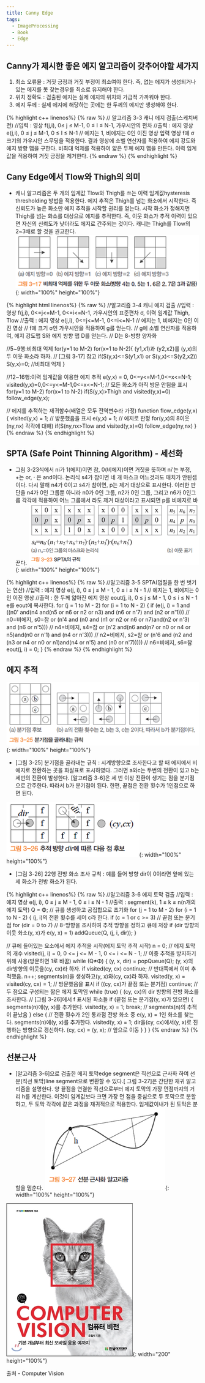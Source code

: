 ```yaml
---
title: Canny Edge
tags:
  - ImageProcessing
  - Book
  - Edge
---
```

## Canny가 제시한 좋은 에지 알고리즘이 갖추어야할 세가지
<!--more-->
  1. 최소 오류율 : 거짓 긍정과 거짓 부정이 최소여야 한다. 즉, 없는 에지가 생성되거나 있는 에지를 못 찾는경우를 최소로 유지해야 한다.
  2. 위치 정확도 : 검출된 에지는 실제 에지의 위치와 가급적 가까워야 한다.
  3. 에지 두께 : 실제 에지에 해당하는 곳에는 한 두께의 에지만 생성해야 한다.

{% highlight c++ linenos%}
    {% raw %}
// 알고리즘 3-3 캐니 에지 검출(스케치버전)
//입력 : 영상 f(j,i), 0≤ j ≤ M-1, 0 ≤ I ≤ N-1, 가우시안의 편차
//출력 : 에지 영상 e(j,i), 0 ≤ j ≤ M-1, 0 ≤ I ≤ N-1 // 에지는 1, 비에지는 0인 이진 영상
 입력 영상 f에 σ 크기의 가우시안 스무딩을 적용한다.
 결과 영상에 소벨 연산자를 적용하여 에지 강도와 에지 방향 맵을 구한다.
 비최대 억제를 적용하여 얇은 두께 에지 맵을 만든다.
 이력 임계값을 적용하여 거짓 긍정을 제거한다.
   {% endraw %}
{% endhighlight %}

## Cany Edge에서 Tlow와 Thigh의 의미
   - 캐니 알고리즘은  두 개의 임계값  Tlow와 Thigh를 쓰는 이력 임계값hysteresis thresholding 방법을 적용한다. 에지 추적은 Thigh를 넘는 화소에서 시작한다. 즉 신뢰도가 높은 화소만 에지 추적을 시작할 권리를 얻는다. 시작 화소가 정해지면 Thigh를 넘는 화소를 대상으로 에지를 추적한다. 즉, 이웃 화소가 추적 이력이 있으면 자신의 신뢰도가 낮더라도 에지로 간주되는 것이다. 캐니는 Thigh를 Tlow의 2~3배로 할 것을 권고한다.
![그림](/img/post/20201125/01.png){: width="100%" height="100%"}

{% highlight html linenos%}
    {% raw %}
//알고리즘 3-4 캐니 에지 검출
//입력 : 영상 f(j,i), 0<=j<=M-1, 0<=i<=N-1, 가우시안의 표준편차 σ, 이력 임계값 Thigh, Tlow
//출력 : 에지 영상 e(j,i), 0<=j<=M-1, 0<=i<=N-1 // 에지는 1, 비에지는 0인 이진 영상
//  f에 크기  σ인 가우시안을 적용하여 g를 얻는다.
//  g에 소벨 연산자를 적용하여, 에지 강도맵 S와 에지 방향 맵 D를 얻는다. // D는 8-방향 양자화
 
  //5~9행:비최대 억제
 for(y=1 to M-2)
   for(x=1 to N-2){
    (y1,x1)과 (y2,x2)를 (y,x)의 두 이웃 화소라 하자. // [그림 3-17] 참고
    if(S(y,x)<=S(y1,x1) or S(y,x)<=S(y2,x2)) S(y,x)=0; //비최대 억제
  }
 
 //12~16행:이력 임계값을 이용한 에지 추적
 e(y,x) = 0, 0<=y<=M-1,0<=x<=N-1;
 visited(y,x)=0,0<=y<=M-1,0<=x<=N-1; // 모든 화소가 아직 방문 안됨을 표시
 for(y=1 to M-2)
  for(x=1 to N-2)
   if(S(y,x)>Thigh and visited(y,x)=0) follow_edge(y,x);
 
 // 에지를 추적하는 재귀함수(배열은 모두 전역변수라 가정)
 function flow_edge(y,x) {
  visited(y,x) = 1; // 방문했음을 표시
  e(y,x) = 1; // 에지로 판정
  for(y,x)의 8이웃 (ny,nx) 각각에 대해)
   if(S(ny,nx>Tlow and visited(y,x)=0) follow_edge(ny,nx)
 }
   {% endraw %}
{% endhighlight %}

## SPTA (Safe Point Thinning Algorithm) - 세선화
  - 그림 3-23식에서 ni가 1(에지)이면 참, 0(비에지)이면 거짓을 뜻하며 ni'는 부정, +는 or,  · 은 and이다. 논리식 s4가 참이면 네 개 마스크 어느것과도 매치가 안된셈이다. 다시 말해 n4가 0이고 s4가 참이면, p는 제거 대상으로 표시한다. 이러한 판단을 n4가 0인 그룹뿐 아니라 n0가 0인 그룹, n2가 0인 그룹, 그리고 n6가 0인그룹 각각에 적용하여 어느 그룹에서 라도 제거 대상이라고 표시되면 p를 비에지로 바꾼다.
![그림](/img/post/20201125/02.png){: width="100%" height="100%"}

{% highlight c++ linenos%}
    {% raw %}
//알고리즘 3-5 SPTA(껍질을 한 번 벗기는 연산)
//입력 : 에지 영상 e(j, i), 0 ≤ j ≤ M - 1, 0 ≤ i ≤ N - 1 // 에지는 1, 비에지는 0인 이진 영상
//출력 : 한 두께 얇아진 에지 영상 eout(j, i), 0 ≤ j ≤ M - 1, 0 ≤ i ≤ N - 1
  e를 eout에 복사한다.
  for (j = 1 to M - 2)
  for (i = 1 to N - 2) {
  	if (e(j, i) = 1 and
  		((n0' and(n4 and(n5 or n6 or n2 or n3) and (n6 or n'7) and (n2 or n'1))) // n0=비에지, s0=참
  		or (n'4 and (n0 and (n1 or n2 or n6 or n7)and(n2 or n'3) and (n6 or n'5))) // n4=비에지, s4=참
  		or (n'2 and(n6 and(n7 or n0 or n4 or n5)and(n0 or n'1) and (n4 or n'3))) // n2=비에지, s2=참
  		or (n'6 and (n2 and (n3 or n4 or n0 or n1)and(n4 or n'5) and (n0 or n'7))))) // n6=비에지, s6=참
  			eout(j, i) = 0;
 }
   {% endraw %}
{% endhighlight %}

## 에지 추적

![그림](/img/post/20201125/03.png){: width="100%" height="100%"}
  - [그림 3-25] 분기점을 골라내는 규칙 : 시계방향으로 조사한다고 할 때 에지에서 비에지로 전환하는 곳을 화살표로 표시하였다. 그러면 a와c는 두번의 전환이 있고 b는 세번의 전환이 발생한다. [알고리즘 3-6]은 세 번 이상 전환이 생기는 점을 분기점으로 간주한다. 따라서 b가 분기점이 된다. 한편, 끝점은 전환 횟수가 1인점으로 하면 된다.

![그림](/img/post/20201125/04.png){: width="100%" height="100%"}
  - [그림 3-26] 22행 전방 화소 조사 규칙 : 예를 들어 방향 dir이 0이라면 앞에 있는 세 화소가 전방 화소가 된다.

{% highlight c++ linenos%}
    {% raw %}
//알고리즘 3-6 에지 토막 검출
//입력 : 에지 영상 e(j, i), 0 ≤ j ≤ M - 1, 0 ≤ i ≤ N - 1
//출력 : segment(k), 1 ≤ k ≤ n(n개의 에지 토막)
 Q = Φ; // 큐를 생성하고 공집합으로 초기화
 for (j = 1 to M - 2)
 for (i = 1 to N - 2) {
  (j, i)의 전환 횟수를 세어 c라 한다.
  if (c = 1 or c >= 3) // 끝점 또는 분기점
   for (dir = 0 to 7) // 8-방향을 조사하여 추적 방향을 정하고 큐에 저장
    if (dir 방향의 이웃 화소(y, x)가 e(y, x) = 1) addQueue(Q, (j, i, dir));
 }
 
 // 큐에 들어있는 요소에서 에지 추적을 시작(에지 토막 추적 시작)
 n = 0; // 에지 토막의 개수
 visited(j, i) = 0, 0 <= j <= M - 1, 0 <= i <= N - 1; // 이중 추적을 방지하기 위해 사용(방문하면 1로 바꿈)
 while (Q≠Φ) {
 	(y, x, dir) = popQueue(Q);
 	(y, x)의 dir방향의 이웃을(cy, cx)라 하자.
 	if visited(cy, cx) continue; // 반대쪽에서 이미 추적했음.
 	n++;
 	segments(n)을 생성하고(y, x)와(cy, cx)라 하자.
 	visited(y, x) = visited(cy, cx) = 1; // 방문했음을 표시
 	if ((cy, cx)가 끝점 또는 분기점) continue; // 두 점으로 구성되는 짧은 에지 토막임
 	while (true) {
 		(cy, cx)의 dir 방향의 전방 화소를 조사한다. // [그림 3-26]에서 f 표시된 화소들
 		if (끝점 또는 분기점(y, x)가 있으면) {
 			segments(n)에(y, x)를 추가한다.
 			visited(y, x) = 1;
 			break; // segments(n)의 추적이 끝났음
 		}
 		else { // 전환 횟수가 2인 통과점
 			전방 화소 중 e(y, x) = 1인 화소를 찾는다.
 			segments(n)에(y, x)를 추가한다.
 			visited(y, x) = 1;
 			dir을(cy, cx)에서(y, x)로 진행하는 방향으로 갱신하다.
 			(cy, cx) = (y, x); // 앞으로 이동
 		}
 	}
 }
   {% endraw %}
{% endhighlight %}

## 선분근사
  - [알고리즘 3-6]으로 검출한 에지 토막edge segment은 직선으로 근사화 하여 선분(직선 토막)line segment으로 변환할 수 있다.[ 그림 3-27]은 간단한 재귀 알고리즘을 설명한다. 양 끝점을 연결한 직선으로부터 에지 토막의 가장 먼점까지의 거리 h를 계산한다. 이것이 임계값보다 크면 가장 먼 점을 중심으로 두 토막으로 분할하고, 두 토막 각각에 같은 과정을 재귀적으로 적용한다. 임계값이내가 된 토막은 분할을 멈춘다.
![그림](/img/post/20201125/05.png){: width="100%" height="100%"}

![출처](/img/post/Feature_00.jpg){: width="200" height="100%"}

출처 - Computer Vision
